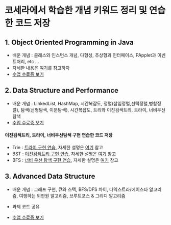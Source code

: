 # 코세라에서 학습한 개념 키워드 정리 및 연습한 코드 저장  
## 1. Object Oriented Programming in Java   
* 배운 개념 : 클래스와 인스턴스 개념, 다형성, 추상형과 인터페이스, PApplet과 이벤트처리, etc ...   
* 자세한 내용은 [여기](https://junu0516.tistory.com/category/Java/%EA%B0%9D%EC%B2%B4%EC%A7%80%ED%96%A5%ED%94%84%EB%A1%9C%EA%B7%B8%EB%9E%98%EB%B0%8D)를 참고하자
* [수업 수료증 보기](https://www.coursera.org/account/accomplishments/specialization/certificate/JJ4NGXGYQFH3)   

## 2. Data Structure and Performance   
* 배운 개념 : LinkedList, HashMap, 시간복잡도, 정렬(삽입정렬,선택정렬,병합정렬), 탐색(선형탐색, 이분탐색), 시간복잡도, 트리와 이진검색트리, 트라이, 너비우선탐색   
* [수업 수료증 보기](https://coursera.org/share/ad6db25ad39883107bf03b78263a8629)   

#### 이진검색트리, 트라이, 너비우선탐색 구현 연습한 코드 저장   
* Trie : [트라이 구현 연습](https://github.com/junu0516/Data_Structure/tree/main/Trie), 자세한 설명은 [여기](https://junu0516.tistory.com/28?category=919148) 참고   
* BST : [이진검색트리 구현 연습](https://github.com/junu0516/-Coursera-Data_Structure/tree/main/BinarySearchTree), 자세한 설명은 [여기](https://junu0516.tistory.com/22?category=919148) 참고   
* BFS : [너비 우선 탐색 구현 연습](https://github.com/junu0516/-Coursera-Data_Structure/blob/main/BreadthFirstSearch/Structure.java), 자세한 설명은 [여기](https://junu0516.tistory.com/26?category=919148) 참고    

   
## 3. Advanced Data Structure   
* 배운 개념 : 그래프 구현, 큐와 스택, BFS/DFS 차이, 다익스트라/에이스타 알고리즘, 여행하는 외판원 알고리즘, 브루트포스 & 그리디 알고리즘   
* 과제 코드 공유   

* [수업 수료증 보기](https://www.coursera.org/account/accomplishments/certificate/CQG3PU6753NC)   


